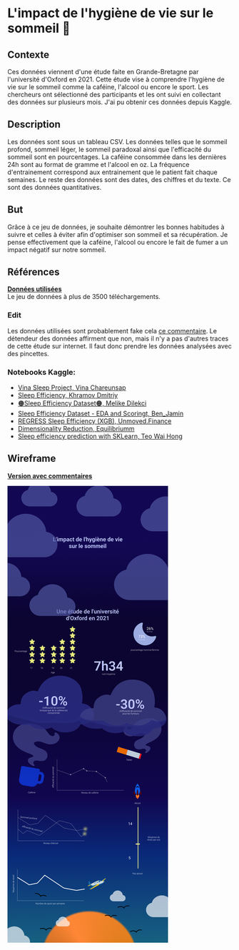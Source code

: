 # L'impact de l'hygiène de vie sur le sommeil 🌙
## Contexte
Ces données viennent d'une étude faite en Grande-Bretagne par l'université d'Oxford en 2021.
Cette étude vise à comprendre l'hygiène de vie sur le sommeil comme la caféine, l'alcool ou encore le sport. 
Les chercheurs ont sélectionné des participants et les ont suivi en collectant des données sur plusieurs mois. J'ai pu obtenir ces données depuis Kaggle.
## Description
Les données sont sous un tableau CSV. Les données telles que le sommeil profond, sommeil léger, le sommeil paradoxal ainsi que l'efficacité du sommeil sont en pourcentages. La caféine consommée dans les dernières 24h sont au format de gramme et l'alcool en oz. La fréquence d'entrainement correspond aux entrainement que le patient fait chaque semaines. Le reste des données sont des dates, des chiffres et du texte.
Ce sont des données quantitatives.
## But
Grâce à ce jeu de données, je souhaite démontrer les bonnes habitudes à suivre et celles à éviter afin d'optimiser son sommeil et sa récupération. Je pense effectivement que la caféine, l'alcool ou encore le fait de fumer a un impact négatif sur notre sommeil.
## Références
[**Données utilisées**](https://www.kaggle.com/datasets/equilibriumm/sleep-efficiency)  
Le jeu de données à plus de 3500 téléchargements.  

### Edit
Les données utilisées sont probablement fake cela [ce commentaire](https://www.kaggle.com/datasets/equilibriumm/sleep-efficiency/discussion/388050). Le détendeur des données affirment que non, mais il n'y a pas d'autres traces de cette étude sur internet. Il faut donc prendre les données analysées avec des pincettes.

### Notebooks Kaggle:  
- [Vina Sleep Project, Vina Chareunsap](https://www.kaggle.com/code/vinachareunsap/vina-sleep-project)  
- [Sleep Efficiency, Khramov Dmitriy](https://www.kaggle.com/code/khramovdmitriy/sleep-efficiency)  
- [🟠Sleep Efficiency Dataset🟠, Melike Dilekci](https://www.kaggle.com/code/melikedilekci/sleep-efficiency-dataset)  
- [Sleep Efficiency Dataset - EDA and Scoringt, Ben_Jamin](https://www.kaggle.com/code/hexenmeiser/sleep-efficiency-dataset-eda-and-scoring)  
- [REGRESS Sleep Efficiency (XGB), Unmoved.Finance](https://www.kaggle.com/code/unmoved/regress-sleep-efficiency-xgb)  
- [Dimensionality Reduction, Equilibriumm](https://www.kaggle.com/code/equilibriumm/dimensionality-reduction)  
- [Sleep efficiency prediction with SKLearn, Teo Wai Hong](https://www.kaggle.com/code/teowaihong/sleep-efficiency-prediction-with-sklearn)  


## Wireframe
[**Version avec commentaires**](https://www.figma.com/file/zhxPdDLBFfeJWVkOXXulzc/Wireframe?node-id=0%3A1&t=XjGk5XskzzbUZ2e7-1)
  
  
![Wireframe du projet ](https://github.com/loicfontaine/visualdon-projet/blob/main/Wireframe.jpg?raw=true)
